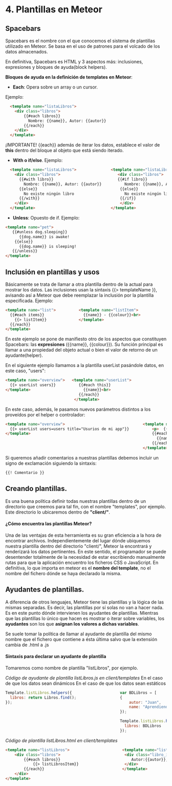 # 4. Plantillas en Meteor

## Spacebars

Spacebars es el nombre con el que conocemos el sistema de plantillas utilizado en Meteor. Se basa en el uso de patrones para el volcado de los datos almacenados.

En definitiva, Spacebars es HTML y 3 aspectos más: inclusiones, expresiones y bloques de ayuda(block helpers).

**Bloques de ayuda en la definición de templates en Meteor**:

- **Each**: Opera sobre un array o un cursor.

Ejemplo:
```html
  <template name="listaLibros">
    <div class="libros">
        {{#each libros}}
          Nombre: {{name}}, Autor: {{autor}}
        {{/each}}
    </div>
  </template>
```

¡IMPORTANTE!
{{each}} además de iterar los datos, establece el valor de **this** dentro del bloque al objeto que está siendo iterado.

- **With o if/else**.
Ejemplo:
```html                                                                
  <template name="listaLibros">               <template name="listaLibros">
    <div class="libros">                         <div class="libros">
      {{#with libro}}                            {{#if libro}}     
        Nombre: {{name}}, Autor: {{autor}}          Nombre: {{name}}, Autor: {{autor}}       
      {{else}}                                    {{else}}
        No existe ningún libro                      No existe ningún libro  
      {{/with}}                                   {{/if}}     
    </div>                                        </div>  
  </template>                                 </template>    
```

- **Unless**: Opuesto de if.
Ejemplo:
```html
<template name="pet">  
   {{#unless dog.sleeping}}
      {{dog.name}} is awake!
    {{else}}
      {{dog.name}} is sleeping!
   {{/unless}}
</template>
```

## Inclusión en plantillas y usos

Básicamente se trata de llamar a otra plantilla dentro de la actual para mostrar los datos. Las inclusiones usan la sintaxis {{> templateName }}, avisando así a Meteor que debe reemplazar la inclusión por la plantilla especificada.
Ejemplo:

```html
<template name="list">          <template name="listItem">
  {{#each items}}                 {{name}} - {{colour}}<br>
    {{> listItem}}              </template>
  {{/each}}
</template>
```

En este ejemplo se pone de manifiesto otro de los aspectos que constituyen Spacebars: las **expresiones** ({{name}}, {{colour}}). Su función principal es llamar a una propiedad del objeto actual o bien el valor de retorno de un ayudante(helper).

En el siguiente ejemplo llamamos a la plantilla userList pasándole datos, en este caso, "users":

```html
<template name="overview">   <template name="userList">
  {{> userList users}}          {{#each this}}
</template>                       {{name}}<br>
                                {{/each}}
                              </template>
```
En este caso, además, le pasamos nuevos parámetros distintos a los proveídos por el helper o controlador:

```html
<template name="overview">                                  <template name="userList">
  {{> userList users=users title="Usurios de mi app"}}          <p>  {{ title }} </p>
</template>                                                     {{#each users}}
                                                                  {{name}} <br>
                                                                {{/each}}
                                                            </template>
```

Si queremos añadir comentarios a nuestras plantillas debemos incluir un signo de exclamación siguiendo la sintaxis:

```html
{{! Comentario }}
```


## Creando plantillas.

Es una buena política definir todas nuestras plantillas dentro de un directorio que creemos para tal fin, con el nombre "templates", por ejemplo. Este directorio lo ubicaremos dentro de **"client/"**.

#### ¿Cómo encuentra las plantillas Meteor?

Una de las ventajas de esta herramienta es su gran eficiencia a la hora de encontrar archivos. Independientemente del lugar dónde ubiquemos nuestra plantilla dentro del directorio "client/", Meteor la encontrará y renderizará los datos pertinentes.
En este sentido, el programador se puede desentender totalmente de la necesidad de estar escribiendo manualmente rutas para que la aplicación encuentro los ficheros CSS o JavaScript.
En definitiva, lo que importa en meteor es el **nombre del template**, no el nombre del fichero dónde se haya declarado la misma.

## Ayudantes de plantillas.

A diferencia de otros lenguajes, Meteor tiene las plantillas y la lógica de las mismas separadas. Es decir, las plantillas por sí solas no van a hacer nada.
Es en este punto dónde intervienen los ayudantes de plantillas.
Mientras que las plantillas lo único que hacen es mostrar o iterar sobre variables, los **ayudantes** son los que **asignan los valores a dichas variables**.

Se suele tomar la política de llamar al ayudante de plantilla del mismo nombre que el fichero que contiene a ésta última salvo que la extensión cambia de .html a .js

#### Sintaxis para declarar un ayudante de plantilla

Tomaremos como nombre de plantilla "listLibros", por ejemplo.

*Código de ayudante de plantilla listLibros.js en client/templates*
En el caso de que los datos sean dinámicos        En el caso de que los datos sean estáticos
```javascript                             
Template.listLibros.helpers({                     var BDLibros = [
  libros: return Libros.find();                   {
});                                                   autor: "Juan",
                                                      name: "Aprendiendo Meteor"
                                                  });

                                                  Template.listLibros.helpers({
                                                    libros: BDLibros
                                                  });                  
```                     

*Código de plantilla listLibros.html en client/templates*
```html
<template name="listLibros">                       <template name="listLibrosItem">
    <div class="libros">                            <div class="libro_item">
        {{#each libros}}                               Autor:{{autor}}, Titulo: {{titulo}}
            {{> listLibrosItem}}                    </div>
        {{/each}}                                  </template>  
    </div>
</template>
```
